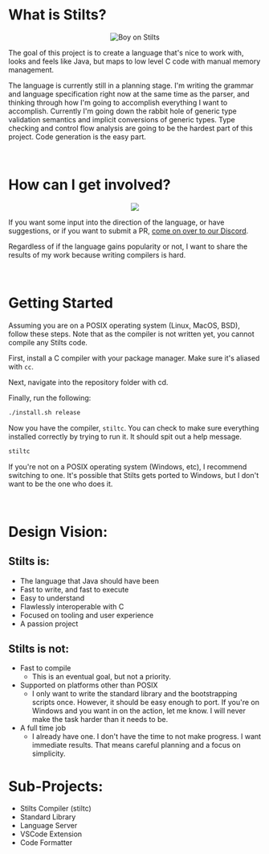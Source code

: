 # What is Stilts?

<p align="center">
<img src="https://apaz-cli.github.io/Stilts_Blue.png", alt="Boy on Stilts">
</p>

The goal of this project is to create a language that's nice to work with, looks and feels like Java, but maps to low level C code with manual memory management.

The language is currently still in a planning stage. I'm writing the grammar and language specification right now at the same time as the parser, and thinking through how I'm going to accomplish everything I want to accomplish. Currently I'm going down the rabbit hole of generic type validation semantics and implicit conversions of generic types. Type checking and control flow analysis are going to be the hardest part of this project. Code generation is the easy part.

<br>

# How can I get involved?

<a href="https://discord.gg/yM8ZBDHGdR">
<p align="center">
<img src="https://apaz-cli.github.io/Join%20Our%20Discord.png">
</p>
</a>

If you want some input into the direction of the language, or have suggestions, or if you want to submit a PR, <a href="https://discord.gg/yM8ZBDHGdR">come on over to our Discord</a>.

Regardless of if the language gains popularity or not, I want to share the results of my work because writing compilers is hard.  

<br>

# Getting Started
Assuming you are on a POSIX operating system (Linux, MacOS, BSD), follow these steps. Note that as the compiler is not written yet, you cannot compile any Stilts code.

First, install a C compiler with your package manager. Make sure it's aliased with `cc`.

Next, navigate into the repository folder with cd.

Finally, run the following:

```bash
./install.sh release
```

Now you have the compiler, `stiltc`. You can check to make sure everything installed correctly by trying to run it. It should spit out a help message.

```bash
stiltc
```

If you're not on a POSIX operating system (Windows, etc), I recommend switching to one. It's possible that Stilts gets ported to Windows, but I don't want to be the one who does it.


<br>


# Design Vision:

## Stilts is:
* The language that Java should have been
* Fast to write, and fast to execute
* Easy to understand
* Flawlessly interoperable with C
* Focused on tooling and user experience
* A passion project


## Stilts is not:
* Fast to compile
  * This is an eventual goal, but not a priority.
* Supported on platforms other than POSIX
  * I only want to write the standard library and the bootstrapping scripts once. However, it should be easy enough to port. If you're on Windows and you want in on the action, let me know. I will never make the task harder than it needs to be.
* A full time job
  * I already have one. I don't have the time to not make progress. I want immediate results. That means careful planning and a focus on simplicity.


# Sub-Projects:
* Stilts Compiler (stiltc)
* Standard Library
* Language Server
* VSCode Extension
* Code Formatter
